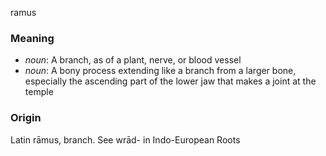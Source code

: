 ramus
### Meaning
+ _noun_: A branch, as of a plant, nerve, or blood vessel
+ _noun_: A bony process extending like a branch from a larger bone, especially the ascending part of the lower jaw that makes a joint at the temple

### Origin

Latin rāmus, branch. See wrād- in Indo-European Roots
